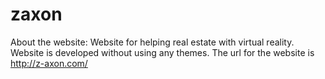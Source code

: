 # zaxon
About the website: Website for helping real estate with virtual reality.
Website is developed without using any themes.
The url for the website is http://z-axon.com/ 
